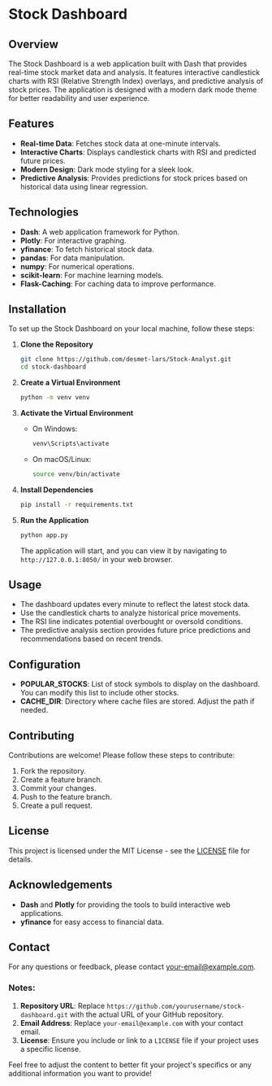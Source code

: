 
# Stock Dashboard

## Overview

The Stock Dashboard is a web application built with Dash that provides real-time stock market data and analysis. It features interactive candlestick charts with RSI (Relative Strength Index) overlays, and predictive analysis of stock prices. The application is designed with a modern dark mode theme for better readability and user experience.

## Features

- **Real-time Data**: Fetches stock data at one-minute intervals.
- **Interactive Charts**: Displays candlestick charts with RSI and predicted future prices.
- **Modern Design**: Dark mode styling for a sleek look.
- **Predictive Analysis**: Provides predictions for stock prices based on historical data using linear regression.

## Technologies

- **Dash**: A web application framework for Python.
- **Plotly**: For interactive graphing.
- **yfinance**: To fetch historical stock data.
- **pandas**: For data manipulation.
- **numpy**: For numerical operations.
- **scikit-learn**: For machine learning models.
- **Flask-Caching**: For caching data to improve performance.

## Installation

To set up the Stock Dashboard on your local machine, follow these steps:

1. **Clone the Repository**

   ```bash
   git clone https://github.com/desmet-lars/Stock-Analyst.git
   cd stock-dashboard
   ```

2. **Create a Virtual Environment**

   ```bash
   python -m venv venv
   ```

3. **Activate the Virtual Environment**

   - On Windows:

     ```bash
     venv\Scripts\activate
     ```

   - On macOS/Linux:

     ```bash
     source venv/bin/activate
     ```

4. **Install Dependencies**

   ```bash
   pip install -r requirements.txt
   ```

5. **Run the Application**

   ```bash
   python app.py
   ```

   The application will start, and you can view it by navigating to `http://127.0.0.1:8050/` in your web browser.

## Usage

- The dashboard updates every minute to reflect the latest stock data.
- Use the candlestick charts to analyze historical price movements.
- The RSI line indicates potential overbought or oversold conditions.
- The predictive analysis section provides future price predictions and recommendations based on recent trends.

## Configuration

- **POPULAR_STOCKS**: List of stock symbols to display on the dashboard. You can modify this list to include other stocks.
- **CACHE_DIR**: Directory where cache files are stored. Adjust the path if needed.

## Contributing

Contributions are welcome! Please follow these steps to contribute:

1. Fork the repository.
2. Create a feature branch.
3. Commit your changes.
4. Push to the feature branch.
5. Create a pull request.

## License

This project is licensed under the MIT License - see the [LICENSE](LICENSE) file for details.

## Acknowledgements

- **Dash** and **Plotly** for providing the tools to build interactive web applications.
- **yfinance** for easy access to financial data.

## Contact

For any questions or feedback, please contact [your-email@example.com](mailto:your-email@example.com).

### Notes:
1. **Repository URL**: Replace `https://github.com/yourusername/stock-dashboard.git` with the actual URL of your GitHub repository.
2. **Email Address**: Replace `your-email@example.com` with your contact email.
3. **License**: Ensure you include or link to a `LICENSE` file if your project uses a specific license.

Feel free to adjust the content to better fit your project's specifics or any additional information you want to provide!
